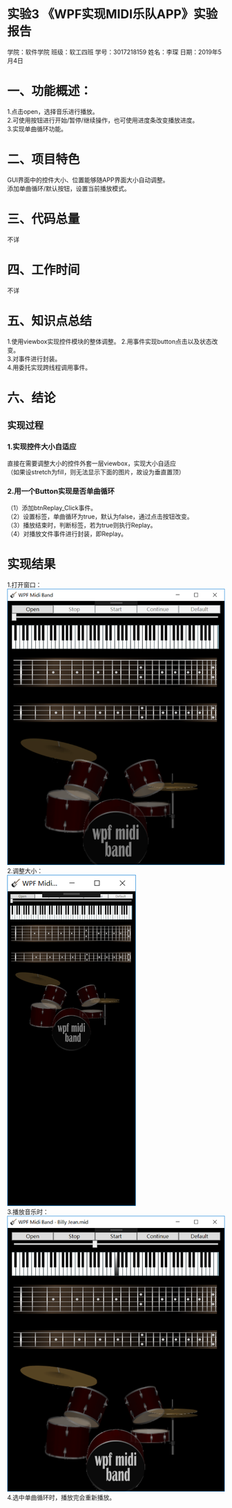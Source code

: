 # 实验3 《WPF实现MIDI乐队APP》实验报告
学院：软件学院  班级：软工四班   学号：3017218159   姓名：李琛
日期：2019年5月4日
# 一、功能概述：
1.点击open，选择音乐进行播放。  
2.可使用按钮进行开始/暂停/继续操作，也可使用进度条改变播放进度。  
3.实现单曲循环功能。  
# 二、项目特色
GUI界面中的控件大小、位置能够随APP界面大小自动调整。    
添加单曲循环/默认按钮，设置当前播放模式。  
# 三、代码总量
不详
# 四、工作时间
不详
# 五、知识点总结
1.使用viewbox实现控件模块的整体调整。 
2.用事件实现button点击以及状态改变。  
3.对事件进行封装。  
4.用委托实现跨线程调用事件。  
# 六、结论
## 实现过程
### 1.实现控件大小自适应
直接在需要调整大小的控件外套一层viewbox，实现大小自适应  
（如果设stretch为fill，则无法显示下面的图片，故设为垂直置顶）
### 2.用一个Button实现是否单曲循环
（1）添加btnReplay_Click事件。  
（2）设置标签，单曲循环为true，默认为false，通过点击按钮改变。  
（3）播放结束时，判断标签，若为true则执行Replay。  
（4）对播放文件事件进行封装，即Replay。  
# 实现结果
1.打开窗口：  
![image](https://github.com/3017218159/LAB3/blob/master/1.png)  
2.调整大小：  
![image](https://github.com/3017218159/LAB3/blob/master/2.png)  
3.播放音乐时：  
![image](https://github.com/3017218159/LAB3/blob/master/3.png)  
4.选中单曲循环时，播放完会重新播放。
